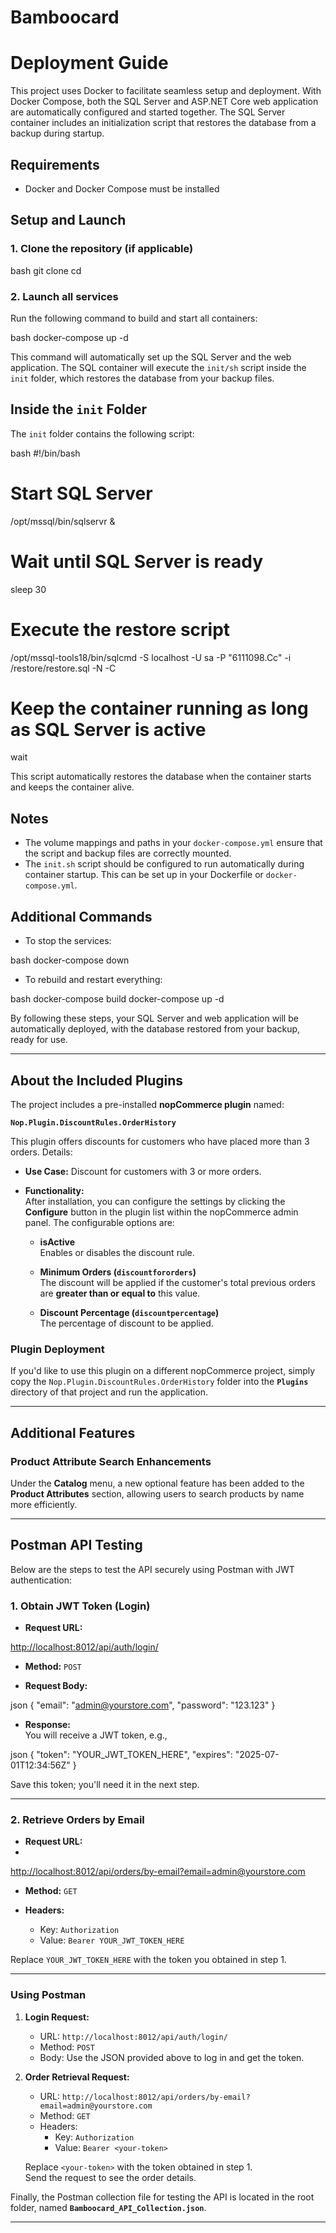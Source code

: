 # Bamboocard

# Deployment Guide

This project uses Docker to facilitate seamless setup and deployment. With Docker Compose, both the SQL Server and ASP.NET Core web application are automatically configured and started together. The SQL Server container includes an initialization script that restores the database from a backup during startup.

## Requirements
- Docker and Docker Compose must be installed

## Setup and Launch

### 1. Clone the repository (if applicable)

bash git clone <your-repo-url> cd <your-repo-directory>


### 2. Launch all services
Run the following command to build and start all containers:


bash docker-compose up -d


This command will automatically set up the SQL Server and the web application. The SQL container will execute the `init/sh` script inside the `init` folder, which restores the database from your backup files.

## Inside the `init` Folder
The `init` folder contains the following script:


bash #!/bin/bash


# Start SQL Server
/opt/mssql/bin/sqlservr &
# Wait until SQL Server is ready
sleep 30
# Execute the restore script
/opt/mssql-tools18/bin/sqlcmd -S localhost -U sa -P "6111098.Cc" -i /restore/restore.sql -N -C
# Keep the container running as long as SQL Server is active
wait


This script automatically restores the database when the container starts and keeps the container alive.

## Notes
- The volume mappings and paths in your `docker-compose.yml` ensure that the script and backup files are correctly mounted.
- The `init.sh` script should be configured to run automatically during container startup. This can be set up in your Dockerfile or `docker-compose.yml`.

## Additional Commands
- To stop the services:

bash docker-compose down


- To rebuild and restart everything:


bash docker-compose build docker-compose up -d



By following these steps, your SQL Server and web application will be automatically deployed, with the database restored from your backup, ready for use.

---


## About the Included Plugins

The project includes a pre-installed **nopCommerce plugin** named:

**`Nop.Plugin.DiscountRules.OrderHistory`**

This plugin offers discounts for customers who have placed more than 3 orders. Details:

- **Use Case:** Discount for customers with 3 or more orders.
- **Functionality:**  
  After installation, you can configure the settings by clicking the **Configure** button in the plugin list within the nopCommerce admin panel. The configurable options are:

  - **isActive**  
    Enables or disables the discount rule.

  - **Minimum Orders (`discountfororders`)**  
    The discount will be applied if the customer's total previous orders are **greater than or equal to** this value.

  - **Discount Percentage (`discountpercentage`)**  
    The percentage of discount to be applied.

### Plugin Deployment
If you'd like to use this plugin on a different nopCommerce project, simply copy the `Nop.Plugin.DiscountRules.OrderHistory` folder into the **`Plugins`** directory of that project and run the application.

---

## Additional Features

### Product Attribute Search Enhancements
Under the **Catalog** menu, a new optional feature has been added to the **Product Attributes** section, allowing users to search products by name more efficiently.

---

## Postman API Testing

Below are the steps to test the API securely using Postman with JWT authentication:

### 1. Obtain JWT Token (Login)
- **Request URL:**

[http://localhost:8012/api/auth/login/](http://localhost:8012/api/auth/login/)

- **Method:** `POST`

- **Request Body:**

json { "email": "admin@yourstore.com", "password": "123.123" }


- **Response:**  
  You will receive a JWT token, e.g.,

json { "token": "YOUR_JWT_TOKEN_HERE", "expires": "2025-07-01T12:34:56Z" }

Save this token; you'll need it in the next step.

---

### 2. Retrieve Orders by Email
- **Request URL:**
- 
[http://localhost:8012/api/orders/by-email?email=admin@yourstore.com](http://localhost:8012/api/orders/by-email?email=admin@yourstore.com)

- **Method:** `GET`

- **Headers:**  
  - Key: `Authorization`  
  - Value: `Bearer YOUR_JWT_TOKEN_HERE`

Replace `YOUR_JWT_TOKEN_HERE` with the token you obtained in step 1.

---

### Using Postman
1. **Login Request:**  
   - URL: `http://localhost:8012/api/auth/login/`  
   - Method: `POST`  
   - Body: Use the JSON provided above to log in and get the token.

2. **Order Retrieval Request:**  
   - URL: `http://localhost:8012/api/orders/by-email?email=admin@yourstore.com`  
   - Method: `GET`  
   - Headers:  
     - Key: `Authorization`  
     - Value: `Bearer <your-token>`

   Replace `<your-token>` with the token obtained in step 1.  
   Send the request to see the order details.


Finally, the Postman collection file for testing the API is located in the root folder, named **`Bamboocard_API_Collection.json`**.
 
---




